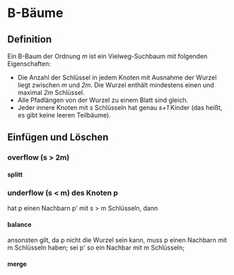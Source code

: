 # B-Bäume
## Definition
Ein B-Baum der Ordnung *m* ist ein Vielweg-Suchbaum mit folgenden Eigenschaften:
* Die Anzahl der Schlüssel in jedem Knoten mit Ausnahme der Wurzel liegt zwischen *m* und *2m*. Die Wurzel enthält mindestens einen und maximal *2m* Schlüssel.
* Alle Pfadlängen von der Wurzel zu einem Blatt sind gleich.
* Jeder innere Knoten mit *s* Schlüsseln hat genau *s+1* Kinder (das heißt, es gibt keine leeren Teilbäume).

## Einfügen und Löschen

### overflow (s > 2m)
#### splitt

### underflow (s < m) des Knoten p
hat p einen Nachbarn p' mit s > m Schlüsseln, dann
#### balance

ansonsten gilt, da p nicht die Wurzel sein kann, muss p einen Nachbarn mit m Schlüsseln haben; sei p' so ein Nachbar mit m Schlüsseln;
#### merge
